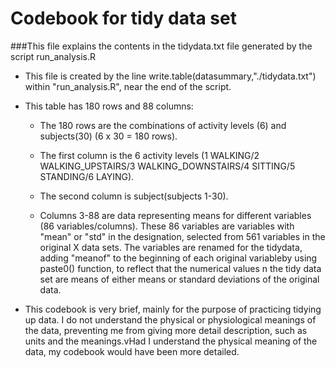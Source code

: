 # Codebook for tidy data set

###This file explains the contents in the tidydata.txt file generated by the script run_analysis.R

* This file is created by the line write.table(datasummary,"./tidydata.txt") within "run_analysis.R", near the end of the script. 

* This table has 180 rows and 88 columns:

	* The 180 rows are the combinations of activity levels (6) and subjects(30) (6 x 30 = 180 rows).
 
	* The first column is the 6 activity levels (1 WALKING/2 WALKING_UPSTAIRS/3 WALKING_DOWNSTAIRS/4 SITTING/5 STANDING/6 LAYING). 

	* The second column is subject(subjects 1-30). 

	* Columns 3-88 are data representing means for different variables (86 variables/columns). These 86 variables are variables with "mean" or "std" in the designation, selected from 561 variables in the original X data sets. The variables are renamed for the tidydata, adding "meanof" to the beginning of each original variableby using paste0() function, to reflect that the numerical values n the tidy data set are means of either means or standard deviations of the original data.



* This codebook is very brief, mainly for the purpose of practicing tidying up data. I do not understand the physical or physiological meanings of the data, preventing me from giving more detail description, such as units and the meanings.vHad I understand the physical meaning of the data, my codebook would have been more detailed.
